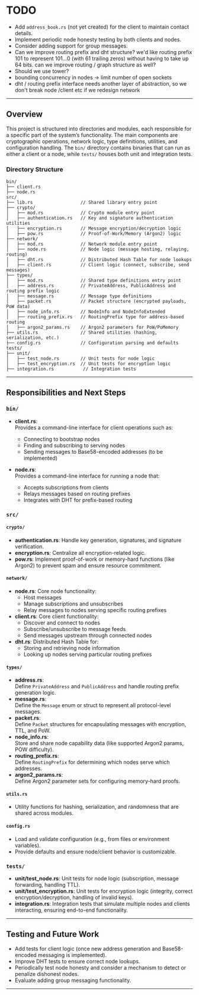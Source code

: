 # TODO

- Add `address_book.rs` (not yet created) for the client to maintain contact details.
- Implement periodic node honesty testing by both clients and nodes.
- Consider adding support for group messages.
- Can we improve routing prefix and dht structure? we'd like routing prefix 101 to represent 101...0 (with 61 trailing zeros) without having to take up 64 bits. can we improve routing / graph structure as well?
- Should we use tower?
- bounding concurrency in nodes -> limit number of open sockets
- dht / routing prefix interface needs another layer of abstraction, so we don't break node /client etc if we redesign network

---

## Overview

This project is structured into directories and modules, each responsible for a specific part of the system’s functionality. The main components are cryptographic operations, network logic, type definitions, utilities, and configuration handling. The `bin/` directory contains binaries that can run as either a client or a node, while `tests/` houses both unit and integration tests.

### Directory Structure

```plaintext
bin/
├── client.rs 
├── node.rs
src/
├── lib.rs                  // Shared library entry point    
├── crypto/
│   ├── mod.rs              // Crypto module entry point
│   ├── authentication.rs   // Key and signature authentication utilities
│   ├── encryption.rs       // Message encryption/decryption logic
│   ├── pow.rs              // Proof-of-Work/Memory (Argon2) logic
├── network/
│   ├── mod.rs              // Network module entry point
│   ├── node.rs             // Node logic (message hosting, relaying, routing)
│   ├── dht.rs              // Distributed Hash Table for node lookups
│   ├── client.rs           // Client logic (connect, subscribe, send messages)
├── types/
│   ├── mod.rs              // Shared type definitions entry point
│   ├── address.rs          // PrivateAddress, PublicAddress and routing prefix logic
│   ├── message.rs          // Message type definitions
│   ├── packet.rs           // Packet structure (encrypted payloads, PoW data)
│   ├── node_info.rs        // NodeInfo and NodeInfoExtended
│   ├── routing_prefix.rs   // RoutingPrefix type for address-based routing
│   ├── argon2_params.rs    // Argon2 parameters for PoW/PoMemory
├── utils.rs                // Shared utilities (hashing, serialization, etc.)
├── config.rs               // Configuration parsing and defaults
tests/
├── unit/
│   ├── test_node.rs        // Unit tests for node logic
│   ├── test_encryption.rs  // Unit tests for encryption logic
├── integration.rs           // Integration tests
```

---

## Responsibilities and Next Steps

### `bin/`

- **client.rs**:  
  Provides a command-line interface for client operations such as:
  - Connecting to bootstrap nodes
  - Finding and subscribing to serving nodes
  - Sending messages to Base58-encoded addresses (to be implemented)

- **node.rs**:  
  Provides a command-line interface for running a node that:
  - Accepts subscriptions from clients
  - Relays messages based on routing prefixes
  - Integrates with DHT for prefix-based routing

### `src/`

#### `crypto/`

- **authentication.rs**: Handle key generation, signatures, and signature verification.
- **encryption.rs**: Centralize all encryption-related logic.
- **pow.rs**: Implement proof-of-work or memory-hard functions (like Argon2) to prevent spam and ensure resource commitment.

#### `network/`

- **node.rs**: Core node functionality:
  - Host messages
  - Manage subscriptions and unsubscribes
  - Relay messages to nodes serving specific routing prefixes
- **client.rs**: Core client functionality:
  - Discover and connect to nodes
  - Subscribe/unsubscribe to message feeds
  - Send messages upstream through connected nodes
- **dht.rs**: Distributed Hash Table for:
  - Storing and retrieving node information
  - Looking up nodes serving particular routing prefixes

#### `types/`

- **address.rs**:  
  Define `PrivateAddress` and `PublicAddress` and handle routing prefix generation logic.  
- **message.rs**:  
  Define the `Message` enum or struct to represent all protocol-level messages.
- **packet.rs**:  
  Define `Packet` structures for encapsulating messages with encryption, TTL, and PoW.
- **node_info.rs**:  
  Store and share node capability data (like supported Argon2 params, POW difficulty).
- **routing_prefix.rs**:  
  Define `RoutingPrefix` for determining which nodes serve which addresses.
- **argon2_params.rs**:  
  Define Argon2 parameter sets for configuring memory-hard proofs.

#### `utils.rs`

- Utility functions for hashing, serialization, and randomness that are shared across modules.

#### `config.rs`

- Load and validate configuration (e.g., from files or environment variables).
- Provide defaults and ensure node/client behavior is customizable.

### `tests/`

- **unit/test_node.rs**: Unit tests for node logic (subscription, message forwarding, handling TTL).
- **unit/test_encryption.rs**: Unit tests for encryption logic (integrity, correct encryption/decryption, handling of invalid keys).
- **integration.rs**: Integration tests that simulate multiple nodes and clients interacting, ensuring end-to-end functionality.

---

## Testing and Future Work

- Add tests for client logic (once new address generation and Base58-encoded messaging is implemented).
- Improve DHT tests to ensure correct node lookups.
- Periodically test node honesty and consider a mechanism to detect or penalize dishonest nodes.
- Evaluate adding group messaging functionality.

---
